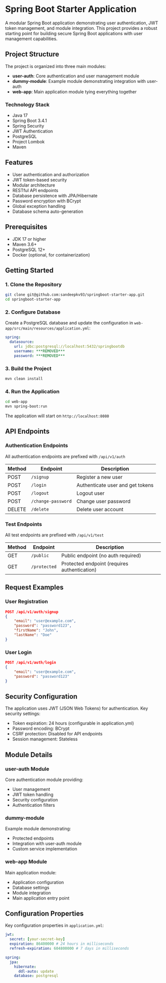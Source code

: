 # Spring Boot Starter Application

A modular Spring Boot application demonstrating user authentication, JWT token management, and module integration. This project provides a robust starting point for building secure Spring Boot applications with user management capabilities.

## Project Structure

The project is organized into three main modules:

- **user-auth**: Core authentication and user management module
- **dummy-module**: Example module demonstrating integration with user-auth
- **web-app**: Main application module tying everything together

### Technology Stack

- Java 17
- Spring Boot 3.4.1
- Spring Security
- JWT Authentication
- PostgreSQL
- Project Lombok
- Maven

## Features

- User authentication and authorization
- JWT token-based security
- Modular architecture
- RESTful API endpoints
- Database persistence with JPA/Hibernate
- Password encryption with BCrypt
- Global exception handling
- Database schema auto-generation

## Prerequisites

- JDK 17 or higher
- Maven 3.6+
- PostgreSQL 12+
- Docker (optional, for containerization)

## Getting Started

### 1. Clone the Repository

```bash
git clone git@github.com:sandeepkv93/springboot-starter-app.git
cd springboot-starter-app
```

### 2. Configure Database

Create a PostgreSQL database and update the configuration in `web-app/src/main/resources/application.yml`:

```yaml
spring:
  datasource:
    url: jdbc:postgresql://localhost:5432/springbootdb
    username: ***REMOVED***
    password: ***REMOVED***
```

### 3. Build the Project

```bash
mvn clean install
```

### 4. Run the Application

```bash
cd web-app
mvn spring-boot:run
```

The application will start on `http://localhost:8080`

## API Endpoints

### Authentication Endpoints

All authentication endpoints are prefixed with `/api/v1/auth`

| Method | Endpoint | Description |
|--------|----------|-------------|
| POST | `/signup` | Register a new user |
| POST | `/login` | Authenticate user and get tokens |
| POST | `/logout` | Logout user |
| POST | `/change-password` | Change user password |
| DELETE | `/delete` | Delete user account |

### Test Endpoints

All test endpoints are prefixed with `/api/v1/test`

| Method | Endpoint | Description |
|--------|----------|-------------|
| GET | `/public` | Public endpoint (no auth required) |
| GET | `/protected` | Protected endpoint (requires authentication) |

## Request Examples

### User Registration

```json
POST /api/v1/auth/signup
{
    "email": "user@example.com",
    "password": "password123",
    "firstName": "John",
    "lastName": "Doe"
}
```

### User Login

```json
POST /api/v1/auth/login
{
    "email": "user@example.com",
    "password": "password123"
}
```

## Security Configuration

The application uses JWT (JSON Web Tokens) for authentication. Key security settings:

- Token expiration: 24 hours (configurable in application.yml)
- Password encoding: BCrypt
- CSRF protection: Disabled for API endpoints
- Session management: Stateless

## Module Details

### user-auth Module

Core authentication module providing:
- User management
- JWT token handling
- Security configuration
- Authentication filters

### dummy-module

Example module demonstrating:
- Protected endpoints
- Integration with user-auth module
- Custom service implementation

### web-app Module

Main application module:
- Application configuration
- Database settings
- Module integration
- Main application entry point

## Configuration Properties

Key configuration properties in `application.yml`:

```yaml
jwt:
  secret: [your-secret-key]
  expiration: 86400000 # 24 hours in milliseconds
  refresh-expiration: 604800000 # 7 days in milliseconds

spring:
  jpa:
    hibernate:
      ddl-auto: update
    database: postgresql
```
